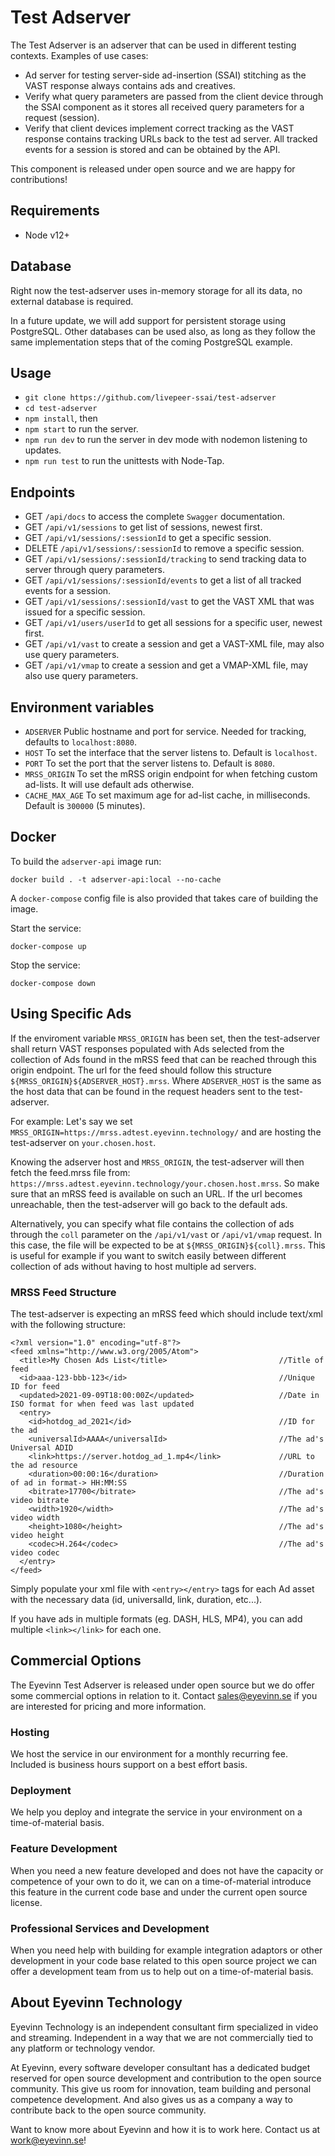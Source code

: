 #  Test Adserver

The  Test Adserver is an adserver that can be used in different testing contexts. Examples of use cases:

- Ad server for testing server-side ad-insertion (SSAI) stitching as the VAST response always contains ads and creatives.
- Verify what query parameters are passed from the client device through the SSAI component as it stores all received query parameters for a request (session).
- Verify that client devices implement correct tracking as the VAST response contains tracking URLs back to the test ad server. All tracked events for a session is stored and can be obtained by the API.

This component is released under open source and we are happy for contributions!

## Requirements
- Node v12+

## Database
Right now the test-adserver uses in-memory storage for all its data, no external database is required.

In a future update, we will add support for persistent storage using PostgreSQL.
Other databases can be used also, as long as they follow the same implementation steps that of the coming PostgreSQL example. 

## Usage 
- `git clone https://github.com/livepeer-ssai/test-adserver`
- `cd test-adserver`
- `npm install`, then
- `npm start` to run the server.
- `npm run dev` to run the server in dev mode with nodemon listening to updates.
- `npm run test` to run the unittests with Node-Tap.

## Endpoints

- GET `/api/docs` to access the complete `Swagger` documentation.
- GET `/api/v1/sessions` to get list of sessions, newest first.
- GET `/api/v1/sessions/:sessionId` to get a specific session.
- DELETE `/api/v1/sessions/:sessionId` to remove a specific session.
- GET `/api/v1/sessions/:sessionId/tracking` to send tracking data to server through query parameters.
- GET `/api/v1/sessions/:sessionId/events` to get a list of all tracked events for a session.
- GET `/api/v1/sessions/:sessionId/vast` to get the VAST XML that was issued for a specific session.
- GET `/api/v1/users/userId` to get all sessions for a specific user, newest first.
- GET `/api/v1/vast` to create a session and get a VAST-XML file, may also use query parameters.
- GET `/api/v1/vmap` to create a session and get a VMAP-XML file, may also use query parameters.

## Environment variables

- `ADSERVER` Public hostname and port for service. Needed for tracking, defaults to `localhost:8080`.
- `HOST` To set the interface that the server listens to. Default is `localhost`.
- `PORT` To set the port that the server listens to. Default is `8080`.
- `MRSS_ORIGIN` To set the mRSS origin endpoint for when fetching custom ad-lists. It will use default ads otherwise.
- `CACHE_MAX_AGE` To set maximum age for ad-list cache, in milliseconds. Default is `300000` (5 minutes).

## Docker

To build the `adserver-api` image run:

    docker build . -t adserver-api:local --no-cache

A `docker-compose` config file is also provided that takes care of building the image.

Start the service:

    docker-compose up

Stop the service:

    docker-compose down


## Using Specific Ads
If the enviroment variable `MRSS_ORIGIN` has been set, then the test-adserver shall return VAST responses populated with Ads selected from
the collection of Ads found in the mRSS feed that can be reached through this origin endpoint. The url for the feed should follow this structure
`${MRSS_ORIGIN}${ADSERVER_HOST}.mrss`. Where `ADSERVER_HOST` is the same as the host data that can be found in the request headers sent to the test-adserver.

For example:
Let's say we set `MRSS_ORIGIN=https://mrss.adtest.eyevinn.technology/` and are hosting the test-adserver on `your.chosen.host`.

Knowing the adserver host and `MRSS_ORIGIN`, the test-adserver will then fetch the feed.mrss file from:
`https://mrss.adtest.eyevinn.technology/your.chosen.host.mrss`. So make sure that an mRSS feed is available on such an URL. If the url becomes unreachable, then the test-adserver will go back to the default ads.

Alternatively, you can specify what file contains the collection of ads through the `coll` parameter on the `/api/v1/vast` or `/api/v1/vmap` request. In this case, the file will be expected to be at `${MRSS_ORIGIN}${coll}.mrss`. This is useful for example if you want to switch easily between different collection of ads without having to host multiple ad servers.

### MRSS Feed Structure
The test-adserver is expecting an mRSS feed which should include text/xml with the following structure:
```
<?xml version="1.0" encoding="utf-8"?>
<feed xmlns="http://www.w3.org/2005/Atom">
  <title>My Chosen Ads List</title>                         //Title of feed
  <id>aaa-123-bbb-123</id>                                  //Unique ID for feed
  <updated>2021-09-09T18:00:00Z</updated>                   //Date in ISO format for when feed was last updated
  <entry>                                                   
    <id>hotdog_ad_2021</id>                                 //ID for the ad
    <universalId>AAAA</universalId>                         //The ad's Universal ADID 
    <link>https://server.hotdog_ad_1.mp4</link>             //URL to the ad resource
    <duration>00:00:16</duration>                           //Duration of ad in format-> HH:MM:SS
    <bitrate>17700</bitrate>                                //The ad's video bitrate
    <width>1920</width>                                     //The ad's video width
    <height>1080</height>                                   //The ad's video height
    <codec>H.264</codec>                                    //The ad's video codec
  </entry> 
</feed>
```
Simply populate your xml file with `<entry></entry>` tags for each Ad asset with the necessary data (id, universalId, link, duration, etc...). 

If you have ads in multiple formats (eg. DASH, HLS, MP4), you can add multiple `<link></link>` for each one.

## Commercial Options

The Eyevinn Test Adserver is released under open source but we do offer some commercial options in relation to it. Contact sales@eyevinn.se if you are interested for pricing and more information.

### Hosting

We host the service in our environment for a monthly recurring fee. Included is business hours support on a best effort basis.

### Deployment

We help you deploy and integrate the service in your environment on a time-of-material basis. 

### Feature Development

When you need a new feature developed and does not have the capacity or competence of your own to do it, we can on a time-of-material introduce this feature in the current code base and under the current open source license. 

### Professional Services and Development

When you need help with building for example integration adaptors or other development in your code base related to this open source project we can offer a development team from us to help out on a time-of-material basis. 


## About Eyevinn Technology

Eyevinn Technology is an independent consultant firm specialized in video and streaming. Independent in a way that we are not commercially tied to any platform or technology vendor.

At Eyevinn, every software developer consultant has a dedicated budget reserved for open source development and contribution to the open source community. This give us room for innovation, team building and personal competence development. And also gives us as a company a way to contribute back to the open source community.

Want to know more about Eyevinn and how it is to work here. Contact us at work@eyevinn.se!
